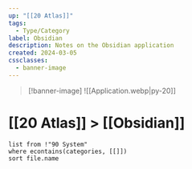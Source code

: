 ```yaml
---
up: "[[20 Atlas]]"
tags:
  - Type/Category
label: Obsidian
description: Notes on the Obsidian application
created: 2024-03-05
cssclasses:
  - banner-image
---
```


> [!banner-image] ![[Application.webp|py-20]]
# [[20 Atlas]] > [[Obsidian]]
```dataview
list from !"90 System"
where econtains(categories, [[]])
sort file.name
```
